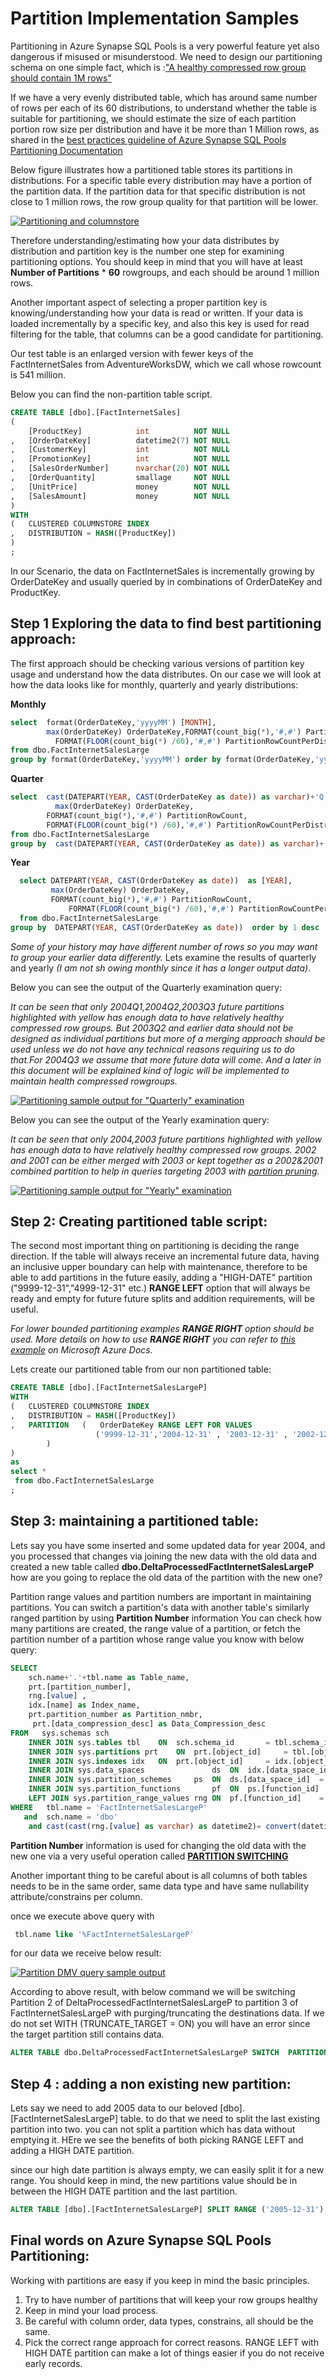 # Partition Implementation Samples

Partitioning in Azure Synapse SQL Pools is a very powerful feature yet also dangerous if misused or misunderstood.
We need to design our partitioning schema on one simple fact, which is :["A healthy compressed row group should contain 1M rows"](https://docs.microsoft.com/en-us/azure/synapse-analytics/sql/develop-best-practices#optimize-clustered-columnstore-tables) 

If we have a very evenly distributed table, which has around same number of rows per each of its 60 distributions, to understand whether the table is suitable for partitioning, we should estimate the size of each partition portion row size per distribution  and have it be more than 1 Million rows, as shared in the [best practices guideline of Azure Synapse SQL Pools Partitioning Documentation](https://docs.microsoft.com/en-us/azure/synapse-analytics/sql/develop-best-practices#do-not-over-partition)

Below figure illustrates how a partitioned table stores its partitions in distributions. For a specific table every distribution may have a portion of the partition data. If the partition data for that specific distribution is not close to 1 million rows, the row group quality for that partition will be lower.

[![Partitioning and columnstore](./media/partitioning.JPG "Figure 1 Partitioning and columnstore in Azure Synapse SQL Pools")](#)


Therefore understanding/estimating how your data distributes by distribution and partition key is the number one step for examining partitioning options.
You should keep in mind that you will have at least **Number of Partitions** * **60** rowgroups, and each should be around  1 million rows.

Another important aspect of selecting a proper partition key is knowing/understanding how your data is read or written. If your data is loaded incrementally by a specific key, and also this key is used for read filtering for the table, that columns can be a good candidate for partitioning.

Our test table is an enlarged version with fewer keys of the FactInternetSales  from AdventureWorksDW, which we call  whose rowcount is   541 million.

Below you can find the non-partition table script.

```sql
CREATE TABLE [dbo].[FactInternetSales]
(
    [ProductKey]            int          NOT NULL
,   [OrderDateKey]          datetime2(7) NOT NULL
,   [CustomerKey]           int          NOT NULL
,   [PromotionKey]          int          NOT NULL
,   [SalesOrderNumber]      nvarchar(20) NOT NULL
,   [OrderQuantity]         smallage     NOT NULL
,   [UnitPrice]             money        NOT NULL
,   [SalesAmount]           money        NOT NULL
)
WITH
(   CLUSTERED COLUMNSTORE INDEX
,   DISTRIBUTION = HASH([ProductKey])
)
;
```

In our Scenario, the data on FactInternetSales is incrementally growing by OrderDateKey and usually queried by in combinations of OrderDateKey and ProductKey.

## Step 1 Exploring the data to find best partitioning approach:
The first approach should be checking various versions of partition key usage and understand how the data distributes. On our case we will look at how the data looks like for monthly, quarterly and yearly distributions:

**Monthly**
```sql
select  format(OrderDateKey,'yyyyMM') [MONTH],
        max(OrderDateKey) OrderDateKey,FORMAT(count_big(*),'#,#') PartitionRowCount,
	      FORMAT(FLOOR(count_big(*) /60),'#,#') PartitionRowCountPerDistro 
from dbo.FactInternetSalesLarge
group by format(OrderDateKey,'yyyyMM') order by format(OrderDateKey,'yyyyMM') desc
```

 **Quarter**
```sql
select  cast(DATEPART(YEAR, CAST(OrderDateKey as date)) as varchar)+'Q'+cast(DATEPART(QUARTER, CAST(OrderDateKey as date))as varchar) as [Quarter],
	      max(OrderDateKey) OrderDateKey,
        FORMAT(count_big(*),'#,#') PartitionRowCount,
        FORMAT(FLOOR(count_big(*) /60),'#,#') PartitionRowCountPerDistro 
from dbo.FactInternetSalesLarge
group by  cast(DATEPART(YEAR, CAST(OrderDateKey as date)) as varchar)+'Q'+cast(DATEPART(QUARTER, CAST(OrderDateKey as date))as varchar) order by 1 desc
```

 **Year**
 ```sql
   select DATEPART(YEAR, CAST(OrderDateKey as date))  as [YEAR],
          max(OrderDateKey) OrderDateKey,
          FORMAT(count_big(*),'#,#') PartitionRowCount,
		      FORMAT(FLOOR(count_big(*) /60),'#,#') PartitionRowCountPerDistro 
   from dbo.FactInternetSalesLarge
 group by  DATEPART(YEAR, CAST(OrderDateKey as date))  order by 1 desc
```

*Some of your history may have different number of rows so you may want to group your earlier data differently.*
Lets examine the results of quarterly and yearly *(I am not sh owing monthly since it has a longer output data)*.

Below you can see the output of the Quarterly examination query:

*It can be seen that only 2004Q1,2004Q2,2003Q3 future partitions highlighted with yellow has enough data to have relatively healthy compressed  row groups. But 2003Q2 and earlier data should not be designed as individual partitions but more of a merging approach should be used unless we do not have any technical reasons requiring us to do that.For 2004Q3 we assume that more future data will come. And a later in this document will be explained kind of logic will be implemented to maintain health compressed rowgroups.*

[![ Partitioning sample output for "Quarterly" examination](./media/QuarterlyResults.JPG "Figure 2 Partitioning sample output for Quarterly examination")](#)


Below you can see the output of the Yearly examination query:

*It can be seen that only 2004,2003 future partitions highlighted with yellow has enough data to have relatively healthy compressed  row groups. 2002 and 2001 can be either merged with 2003 or  kept together as a 2002&2001 combined partition to help in queries targeting 2003 with [partition pruning](https://docs.microsoft.com/en-us/azure/synapse-analytics/sql-data-warehouse/sql-data-warehouse-tables-partition#benefits-to-queries).*

[![ Partitioning sample output for "Yearly" examination](./media/YearlyResults.JPG "Figure 3 Partitioning sample output for Yearly examination")](#)

## Step 2: Creating partitioned table script:
The second most important thing on partitioning is deciding the range direction.
If the table will always receive an incremental future data, having an inclusive upper boundary can help with maintenance, therefore to be able to add partitions in the future easily,
adding a "HIGH-DATE" partition ("9999-12-31","4999-12-31" etc.) **RANGE LEFT** option that will always be ready and empty for future future splits and addition requirements, will be useful. 

*For lower bounded partitioning examples  **RANGE RIGHT** option should be used. More details on  how to use **RANGE RIGHT**  you can refer to [this example](https://docs.microsoft.com/en-us/azure/synapse-analytics/sql-data-warehouse/sql-data-warehouse-tables-partition#partition-switching) on Microsoft Azure Docs.*


Lets create our partitioned table from our non partitioned table:
```sql
CREATE TABLE [dbo].[FactInternetSalesLargeP]
WITH
(   CLUSTERED COLUMNSTORE INDEX
,   DISTRIBUTION = HASH([ProductKey])
,   PARTITION   (   OrderDateKey RANGE LEFT FOR VALUES
                   ('9999-12-31','2004-12-31' , '2003-12-31' , '2002-12-31')
		)
)
as
select * 
 from dbo.FactInternetSalesLarge
;
```
## Step 3: maintaining a partitioned table:
Lets say you have some inserted and some updated data for year 2004, and you processed that changes via joining the new data with the old data and created a new table called **dbo.DeltaProcessedFactInternetSalesLargeP** how are you going to replace the old data of the partition with the new one?

Partition range values and partition numbers are important in maintaining partitions.
You can switch a partition's data with another table's similarly ranged partition by using **Partition Number** information
You can check how many partitions are created,  the range value of a partition, or  fetch the partition number of a partition whose range value you know with below query:

```sql
SELECT 
	sch.name+'.'+tbl.name as Table_name,
	prt.[partition_number],
	rng.[value]	,
	idx.[name] as Index_name,
	prt.partition_number as Partition_nmbr,
	 prt.[data_compression_desc] as Data_Compression_desc
FROM   sys.schemas sch
	INNER JOIN sys.tables tbl    ON  sch.schema_id       = tbl.schema_id
	INNER JOIN sys.partitions prt    ON  prt.[object_id]     = tbl.[object_id]
	INNER JOIN sys.indexes idx   ON  prt.[object_id]     = idx.[object_id] AND prt.[index_id] = idx.[index_id]
	INNER JOIN sys.data_spaces               ds  ON  idx.[data_space_id] = ds.[data_space_id]                       
	INNER JOIN sys.partition_schemes     ps  ON  ds.[data_space_id]  = ps.[data_space_id]                
	INNER JOIN sys.partition_functions       pf  ON  ps.[function_id]    = pf.[function_id]              
	LEFT JOIN sys.partition_range_values rng ON  pf.[function_id]    = rng.[function_id] AND rng.[boundary_id] = prt.[partition_number]    
WHERE   tbl.name = 'FactInternetSalesLargeP' 
   and  sch.name = 'dbo'
    and cast(cast(rng.[value] as varchar) as datetime2)= convert(datetime2,'2004-12-31',23);
```


**Partition Number** information is used for changing the old data with the new one via a very useful operation called [**PARTITION SWITCHING**](https://docs.microsoft.com/en-us/azure/synapse-analytics/sql-data-warehouse/sql-data-warehouse-tables-partition#partition-switching)

Another important thing to be careful about is all columns of both tables needs to be in the same order, same data type and have same nullability attribute/constrains per column.

once we execute above query with

```sql
 tbl.name like '%FactInternetSalesLargeP' 
```
for our data we receive below result:

[![Partition DMV query sample output](./media/partitionQueryResult.JPG "Figure 4 Partition DMV query sample output")](#)

According to above result, with below command we will be switching Partition 2 of DeltaProcessedFactInternetSalesLargeP to partition 3 of FactInternetSalesLargeP with purging/truncating the destinations data. If we do not set WITH (TRUNCATE_TARGET = ON) you will have an error since the target partition still contains data.

```sql
ALTER TABLE dbo.DeltaProcessedFactInternetSalesLargeP SWITCH  PARTITION 2 to dbo.FactInternetSalesLargeP  PARTITION 3 WITH (TRUNCATE_TARGET = ON)--00:01
```
## Step 4 : adding a non existing new partition:

Lets say we need to add 2005 data to our beloved [dbo].[FactInternetSalesLargeP] table. to do that we need to split the last existing partition into two. you can not split a partition which has data without emptying it. HEre we see the benefits of both picking RANGE LEFT and adding a HIGH DATE partition.

since our high date partition is always empty, we can easily split it for a new range. You should keep in mind, the new partitions value should be in between the HIGH DATE partition and the last partition.
```sql
ALTER TABLE [dbo].[FactInternetSalesLargeP] SPLIT RANGE ('2005-12-31');
```
## Final words on Azure Synapse SQL Pools Partitioning:

Working with partitions are easy if you keep in mind the basic principles.

1. Try to have number of partitions that will keep your row groups healthy
2. Keep in mind your load process.
3. Be careful with column order, data types, constrains, all should be the same.
4. Pick the correct range approach for correct reasons. RANGE LEFT with HIGH DATE partition can make a lot of things easier if you do not receive early records.
